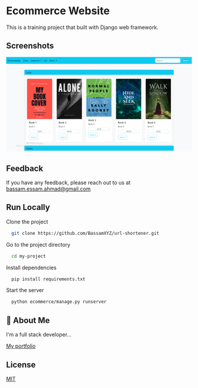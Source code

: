 
# Ecommerce Website

This is a training project that built with Django web framework.

## Screenshots

![App Screenshot](./screen%20shot.png)

## Feedback

If you have any feedback, please reach out to us at <bassam.essam.ahmad@gmail.com>

## Run Locally

Clone the project

```bash
  git clone https://github.com/BassamXYZ/url-shortener.git
```

Go to the project directory

```bash
  cd my-project
```

Install dependencies

```bash
  pip install requirements.txt
```

Start the server

```bash
  python ecommerce/manage.py runserver
```

## 🚀 About Me

I'm a full stack developer...

[My portfolio](https://bassamahmad.netlify.app)

## License

[MIT](https://choosealicense.com/licenses/mit/)